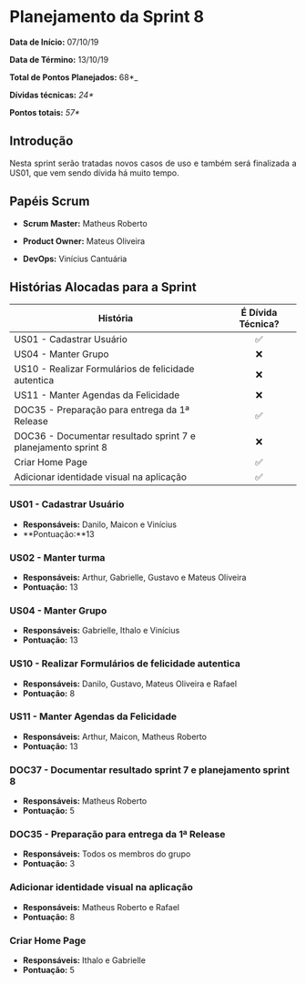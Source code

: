 # Planejamento da Sprint 8

**Data de Início:** 07/10/19

**Data de Término:** 13/10/19

**Total de Pontos Planejados:** 68*_

**Dívidas técnicas:** _24*_

**Pontos totais:** _57*_

## Introdução
<p align = "justify"> 
    Nesta sprint serão tratadas novos casos de uso e também será finalizada a US01, que vem sendo dívida há muito tempo.
</p>

## Papéis Scrum

* **Scrum Master:** Matheus Roberto

* **Product Owner:** Mateus Oliveira

* **DevOps:** Vinícius Cantuária


## Histórias Alocadas para a Sprint
 
| História | É Dívida Técnica? |
| -------- | :----: |
| US01 - Cadastrar Usuário | :white_check_mark: |
| US04 - Manter Grupo | :x: |
| US10 - Realizar Formulários de felicidade autentica | :x: |
| US11 - Manter Agendas da Felicidade | :x: |
| DOC35 - Preparação para entrega da 1ª Release | :white_check_mark: |
| DOC36 - Documentar resultado sprint 7 e planejamento sprint 8 | :x: |
| Criar Home Page | :white_check_mark: |
| Adicionar identidade visual na aplicação | :white_check_mark: |

### US01 - Cadastrar Usuário
* **Responsáveis:** Danilo, Maicon e Vinícius
* **Pontuação:**13

### US02 - Manter turma
* **Responsáveis:** Arthur, Gabrielle, Gustavo e Mateus Oliveira
* **Pontuação:** 13

### US04 - Manter Grupo
* **Responsáveis:** Gabrielle, Ithalo e Vinícius
* **Pontuação:** 13

### US10 - Realizar Formulários de felicidade autentica
* **Responsáveis:** Danilo, Gustavo, Mateus Oliveira e Rafael
* **Pontuação:** 8

### US11 - Manter Agendas da Felicidade
* **Responsáveis:** Arthur, Maicon, Matheus Roberto
* **Pontuação:** 13

### DOC37 - Documentar resultado sprint 7 e planejamento sprint 8
* **Responsáveis:** Matheus Roberto
* **Pontuação:** 5

### DOC35 - Preparação para entrega da 1ª Release
* **Responsáveis:** Todos os membros do grupo
* **Pontuação:** 3

### Adicionar identidade visual na aplicação
* **Responsáveis:** Matheus Roberto e Rafael 
* **Pontuação:** 8

### Criar Home Page
* **Responsáveis:** Ithalo e Gabrielle
* **Pontuação:** 5
